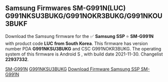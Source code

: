 <h2>Samsung Firmwares SM-G991N(LUC) G991NKSU3BUKG/G991NOKR3BUKG/G991NKOU3BUKF</h2>
Download the Samsung firmware for the ✅ <strong>Samsung SSP </strong> ⭐ <strong>SM-G991N</strong> with product code <strong>LUC</strong> <strong> from South Korea</strong>. This firmware has version number PDA <strong>G991NKSU3BUKG</strong> and CSC G991NOKR3BUKG. The operating system of this firmware is Android S , with build date 2021-11-30. Changelist <strong>22937332</strong>.


[SM-G991N](https://samfirm.shop/samsung/model/SM-G991N)
[G991NKSU3BUKG](https://samfirm.shop/samsung/pda/G991NKSU3BUKG)
[Download Firmware Samsung SSP SM-G991N](https://samfirm.shop/samsung/firmware/478891)
